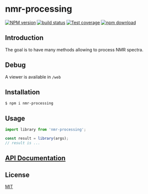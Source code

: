 # nmr-processing

[![NPM version][npm-image]][npm-url]
[![build status][ci-image]][ci-url]
[![Test coverage][codecov-image]][codecov-url]
[![npm download][download-image]][download-url]

## Introduction

The goal is to have many methods allowing to process NMR spectra.

## Debug

A viewer is available in `/web` 

## Installation

`$ npm i nmr-processing`

## Usage

```js
import library from 'nmr-processing';

const result = library(args);
// result is ...
```

## [API Documentation](https://cheminfo.github.io/nmr-processing/)

## License

[MIT](./LICENSE)

[npm-image]: https://img.shields.io/npm/v/nmr-processing.svg
[npm-url]: https://www.npmjs.com/package/nmr-processing
[ci-image]: https://github.com/cheminfo/nmr-processing/workflows/Node.js%20CI/badge.svg?branch=master
[ci-url]: https://github.com/cheminfo/nmr-processing/actions?query=workflow%3A%22Node.js+CI%22
[codecov-image]: https://img.shields.io/codecov/c/github/cheminfo/nmr-processing.svg
[codecov-url]: https://codecov.io/gh/cheminfo/nmr-processing
[download-image]: https://img.shields.io/npm/dm/nmr-processing.svg
[download-url]: https://www.npmjs.com/package/nmr-processing
